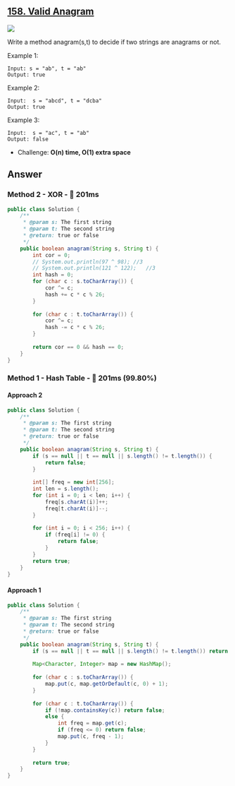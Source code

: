 ## [158. Valid Anagram](https://www.lintcode.com/problem/valid-anagram/description?_from=ladder&&fromId=14)

![](https://github.com/weltond/DataStructure/blob/master/easy.PNG)

Write a method anagram(s,t) to decide if two strings are anagrams or not.

Example 1:

```
Input: s = "ab", t = "ab"
Output: true
```

Example 2:

```
Input:  s = "abcd", t = "dcba"
Output: true
```

Example 3:

```
Input:  s = "ac", t = "ab"
Output: false
```

- Challenge: **O(n) time, O(1) extra space**

## Answer
### Method 2 - XOR - :rocket: 201ms

```java
public class Solution {
    /**
     * @param s: The first string
     * @param t: The second string
     * @return: true or false
     */
    public boolean anagram(String s, String t) {
        int cor = 0;
        // System.out.println(97 ^ 98); //3
        // System.out.println(121 ^ 122);   //3
        int hash = 0;
        for (char c : s.toCharArray()) {
            cor ^= c;
            hash += c * c % 26;
        }
        
        for (char c : t.toCharArray()) {
            cor ^= c;
            hash -= c * c % 26;
        }
        
        return cor == 0 && hash == 0;
    }
}
```

### Method 1 - Hash Table - :rocket: 201ms (99.80%)
#### Approach 2

```java
public class Solution {
    /**
     * @param s: The first string
     * @param t: The second string
     * @return: true or false
     */
    public boolean anagram(String s, String t) {
        if (s == null || t == null || s.length() != t.length()) {
            return false;
        }
        
        int[] freq = new int[256];
        int len = s.length();
        for (int i = 0; i < len; i++) {
            freq[s.charAt(i)]++;
            freq[t.charAt(i)]--;
        }
        
        for (int i = 0; i < 256; i++) {
            if (freq[i] != 0) {
                return false;
            }
        }
        return true;
    }
}
````

#### Approach 1

```java
public class Solution {
    /**
     * @param s: The first string
     * @param t: The second string
     * @return: true or false
     */
    public boolean anagram(String s, String t) {
        if (s == null || t == null || s.length() != t.length()) return false;
        
        Map<Character, Integer> map = new HashMap();
        
        for (char c : s.toCharArray()) {
            map.put(c, map.getOrDefault(c, 0) + 1);
        }
        
        for (char c : t.toCharArray()) {
            if (!map.containsKey(c)) return false;
            else {
                int freq = map.get(c);
                if (freq <= 0) return false;
                map.put(c, freq - 1);
            }
        }
        
        return true;
    }
}
```
